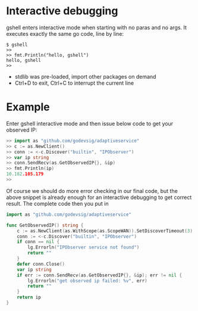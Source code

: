 # Interactive debugging

gshell enters interactive mode when starting with no paras and no args.
It executes exactly the same go code, line by line:

```shell
$ gshell
>>
>> fmt.Println("hello, gshell")
hello, gshell
>>
```

- stdlib was pre-loaded, import other packages on demand
- Ctrl+D to exit, Ctrl+C to interrupt the current line

# Example

Enter gshell interactive mode and then issue below code to get your observed IP:

```go
>> import as "github.com/godevsig/adaptiveservice"
>> c := as.NewClient()
>> conn := <-c.Discover("builtin", "IPObserver")
>> var ip string
>> conn.SendRecv(as.GetObservedIP{}, &ip)
>> fmt.Println(ip)
10.182.105.179
>>
```

Of course we should do more error checking in our final code, but the above snippet
is already enough for an interactive debugging to get correct result.
The complete code then you put in

```go
import as "github.com/godevsig/adaptiveservice"

func GetObservedIP() string {
	c := as.NewClient(as.WithScope(as.ScopeWAN)).SetDiscoverTimeout(3)
	conn := <-c.Discover("builtin", "IPObserver")
	if conn == nil {
		lg.Errorln("IPObserver service not found")
		return ""
	}
    defer conn.Close()
	var ip string
	if err := conn.SendRecv(as.GetObservedIP{}, &ip); err != nil {
		lg.Errorln("get observed ip failed: %v", err)
		return ""
	}
	return ip
}
```
